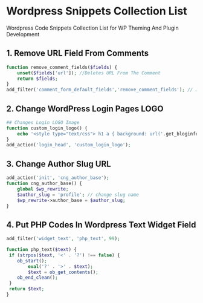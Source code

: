 # Wordpress Snippets Collection List
Wordpress Code Snippets Collection List for WP Theming And Plugin Development

## 1. Remove URL Field From Comments

```php
function remove_comment_fields($fields) {
    unset($fields['url']); //Deletes URL From The Comment
    return $fields;
}
add_filter('comment_form_default_fields','remove_comment_fields'); // Job done using filter function

```
## 2. Change WordPress Login Pages LOGO

```php
## Changes Login LOGO Image
function custom_login_logo() {
	echo '<style type="text/css"> h1 a { background: url('.get_bloginfo('template_directory').' your logo image url here) 50% 50% no-repeat !important; }</style>';
}
add_action('login_head', 'custom_login_logo');

```
## 3. Change Author Slug URL

```php
add_action('init', 'cng_author_base');
function cng_author_base() {
    global $wp_rewrite;
    $author_slug = 'profile'; // change slug name
    $wp_rewrite->author_base = $author_slug;
}
```
## 4. Put PHP Codes In Wordpress Text Widget Field

```php
add_filter('widget_text', 'php_text', 99);

function php_text($text) {
 if (strpos($text, '<' . '?') !== false) {
  	ob_start();
 		eval('?' . '>' . $text);
	    $text = ob_get_contents();
	ob_end_clean();
 }
 return $text;
}

```
